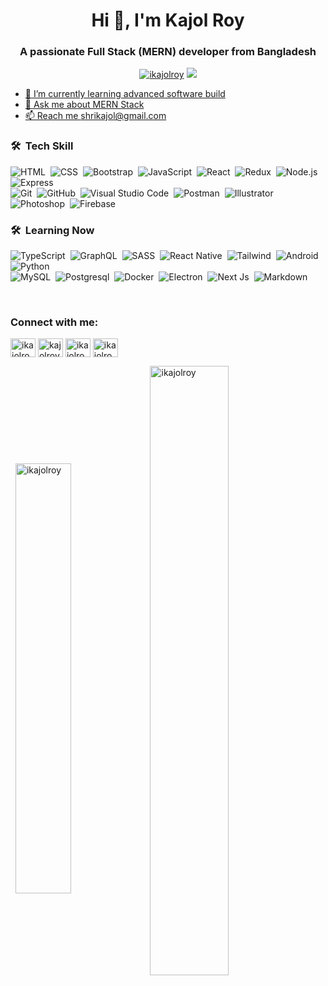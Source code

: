 <h1 align="center">Hi 👋, I'm Kajol Roy</h1>
<h3 align="center">A passionate Full Stack (MERN) developer from Bangladesh</h3>

<p align="center"> 
  <a href="https://twitter.com/ikajolroy" target="blank"><img
            src="https://img.shields.io/twitter/follow/ikajolroy?logo=twitter&style=for-the-badge"
            alt="ikajolroy" /></a> 
  <a href="https://visitorbadge.io/status?path=ikajolroy">
  <img src="https://api.visitorbadge.io/api/visitors?path=ikajolroy&labelColor=%23697689&countColor=%23555555" />
 </p>
        
- 🌱 I’m currently learning advanced software build
- 💬 Ask me about MERN Stack
- 📫 Reach me shrikajol@gmail.com



### 🛠 &nbsp;Tech Skill

![HTML](https://img.shields.io/badge/-HTML-05122A?style=flat&logo=HTML5)&nbsp;
![CSS](https://img.shields.io/badge/-CSS-05122A?style=flat&logo=CSS3&logoColor=1572B6)&nbsp;
![Bootstrap](https://img.shields.io/badge/-Bootstrap-05122A?style=flat&logo=bootstrap&logoColor=563D7C)&nbsp;
![JavaScript](https://img.shields.io/badge/-JavaScript-05122A?style=flat&logo=javascript)&nbsp;
![React](https://img.shields.io/badge/-React-05122A?style=flat&logo=react)&nbsp;
![Redux](https://img.shields.io/badge/-Redux-05122A?style=flat&logo=redux)&nbsp;
![Node.js](https://img.shields.io/badge/-Node.js-05122A?style=flat&logo=node.js)&nbsp;
![Express](https://img.shields.io/badge/-express.js-05122A?style=flat&logo=express)&nbsp;\
![Git](https://img.shields.io/badge/-Git-05122A?style=flat&logo=git)&nbsp;
![GitHub](https://img.shields.io/badge/-GitHub-05122A?style=flat&logo=github)&nbsp;
![Visual Studio Code](https://img.shields.io/badge/-Visual%20Studio%20Code-05122A?style=flat&logo=visual-studio-code&logoColor=007ACC)&nbsp;
![Postman](https://img.shields.io/badge/-Postman-05122A?style=flat&logo=postman)&nbsp;
![Illustrator](https://img.shields.io/badge/-Illustrator-05122A?style=flat&logo=adobe-illustrator)&nbsp;
![Photoshop](https://img.shields.io/badge/-Photoshop-05122A?style=flat&logo=adobe-photoshop)&nbsp;
![Firebase](https://img.shields.io/badge/-Firebase-05122A?style=flat&logo=firebase)&nbsp;
<br />

### 🛠 &nbsp;Learning Now
![TypeScript](https://img.shields.io/badge/-Typescript-05122A?style=flat&logo=typescript)&nbsp;
![GraphQL](https://img.shields.io/badge/-GraphQL-05122A?style=flat&logo=graphql)&nbsp;
![SASS](https://img.shields.io/badge/-SASS-05122A?style=flat&logo=sass)&nbsp;
![React Native](https://img.shields.io/badge/-React%20Native-05122A?style=flat&logo=react)&nbsp;
![Tailwind](https://img.shields.io/badge/-Tailwind%20CSS-05122A?style=flat&logo=tailwind-css)&nbsp;
![Android](https://img.shields.io/badge/-Android-05122A?style=flat&logo=android)&nbsp;
![Python](https://img.shields.io/badge/-Python-05122A?style=flat&logo=python)&nbsp;\
![MySQL](https://img.shields.io/badge/-MySQL-05122A?style=flat&logo=mysql)&nbsp;
![Postgresql](https://img.shields.io/badge/-Postgresql-05122A?style=flat&logo=postgresql)&nbsp;
![Docker](https://img.shields.io/badge/-Docker-05122A?style=flat&logo=docker)&nbsp;
![Electron](https://img.shields.io/badge/-Electron-05122A?style=flat&logo=electron)&nbsp;
![Next Js](https://img.shields.io/badge/-NextJs-05122A?style=flat&logo=next.js)&nbsp;
![Markdown](https://img.shields.io/badge/-Markdown-05122A?style=flat&logo=markdown)

<br />


<h3 align="left">Connect with me:</h3>
<p align="left">
    <a href="https://twitter.com/ikajolroy" target="blank"><img align="center"
            src="https://raw.githubusercontent.com/rahuldkjain/github-profile-readme-generator/master/src/images/icons/Social/twitter.svg"
            alt="ikajolroy" height="30" width="40" /></a>
    <a href="https://linkedin.com/in/kajolroy" target="blank"><img align="center"
            src="https://raw.githubusercontent.com/rahuldkjain/github-profile-readme-generator/master/src/images/icons/Social/linked-in-alt.svg"
            alt="kajolroy" height="30" width="40" /></a>
    <a href="https://fb.com/ikajolroy" target="blank"><img align="center"
            src="https://raw.githubusercontent.com/rahuldkjain/github-profile-readme-generator/master/src/images/icons/Social/facebook.svg"
            alt="ikajolroy" height="30" width="40" /></a>
    <a href="https://instagram.com/ikajolroy" target="blank"><img align="center"
            src="https://raw.githubusercontent.com/rahuldkjain/github-profile-readme-generator/master/src/images/icons/Social/instagram.svg"
            alt="ikajolroy" height="30" width="40" /></a>
</p>




<p align="left">&nbsp;
    <img align="center" width="42%"
        src="https://github-readme-stats.vercel.app/api/top-langs?username=ikajolroy&show_icons=true&locale=en&layout=compact"
        alt="ikajolroy" />
  <img align="center"  width="50%"
        src="https://github-readme-stats.vercel.app/api?username=ikajolroy&show_icons=true&locale=en" alt="ikajolroy" />
</p>



